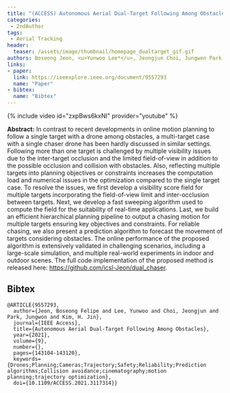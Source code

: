 ```yaml
---
title: "(ACCESS) Autonomous Aerial Dual-Target Following Among Obstacles"
categories:
 - 2ndAuthor
tags:
 - Aerial Tracking
header:
  teaser: /assets/image/thumbnail/homepage_dualtarget_gif.gif
authors: Boseong Jeon, <u>Yunwoo Lee*</u>, Jeongjun Choi, Jungwon Park, and H. Jin Kim
links:
- paper:
  link: https://ieeexplore.ieee.org/document/9557293
  name: "Paper"
- bibtex:
  name: "Bibtex"
---
```

{% include video id="zxpBws6kxNI" provider="youtube" %}

**Abstract:** In contrast to recent developments in online motion planning to follow a single target with a drone among obstacles, a multi-target case with a single chaser drone has been hardly discussed in similar settings. Following more than one target is challenged by multiple visibility issues due to the inter-target occlusion and the limited field-of-view in addition to the possible occlusion and collision with obstacles. Also, reflecting multiple targets into planning objectives or constraints increases the computation load and numerical issues in the optimization compared to the single target case. To resolve the issues, we first develop a visibility score field for multiple targets incorporating the field-of-view limit and inter-occlusion between targets. Next, we develop a fast sweeping algorithm used to compute the field for the suitability of real-time applications. Last, we build an efficient hierarchical planning pipeline to output a chasing motion for multiple targets ensuring key objectives and constraints. For reliable chasing, we also present a prediction algorithm to forecast the movement of targets considering obstacles. The online performance of the proposed algorithm is extensively validated in challenging scenarios, including a large-scale simulation, and multiple real-world experiments in indoor and outdoor scenes. The full code implementation of the proposed method is released here: https://github.com/icsl-Jeon/dual_chaser.

## Bibtex <a id="bibtex"></a>
```
@ARTICLE{9557293,
  author={Jeon, Boseong Felipe and Lee, Yunwoo and Choi, Jeongjun and Park, Jungwon and Kim, H. Jin},
  journal={IEEE Access}, 
  title={Autonomous Aerial Dual-Target Following Among Obstacles}, 
  year={2021},
  volume={9},
  number={},
  pages={143104-143120},
  keywords={Drones;Planning;Cameras;Trajectory;Safety;Reliability;Prediction algorithms;Collision avoidance;cinematography;motion planning;trajectory optimization},
  doi={10.1109/ACCESS.2021.3117314}}

```